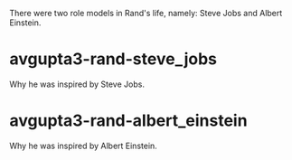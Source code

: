 There were two role models in Rand's life, namely: Steve Jobs and Albert Einstein.

# avgupta3-rand-steve_jobs
Why he was inspired by Steve Jobs.

# avgupta3-rand-albert_einstein
Why he was inspired by Albert Einstein.
